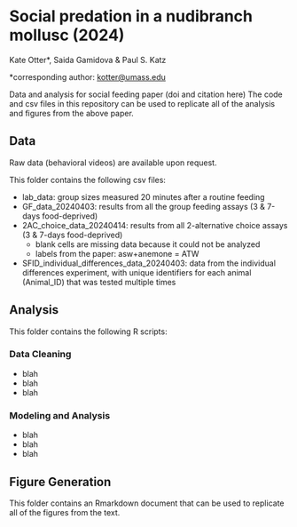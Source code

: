 # Social predation in a nudibranch mollusc (2024)
Kate Otter*, Saida Gamidova & Paul S. Katz

*corresponding author: kotter@umass.edu 

Data and analysis for social feeding paper (doi and citation here)
The code and csv files in this repository can be used to replicate all of the analysis and figures from the above paper. 

## Data
Raw data (behavioral videos) are available upon request.

This folder contains the following csv files:
* lab_data: group sizes measured 20 minutes after a routine feeding
* GF_data_20240403: results from all the group feeding assays (3 & 7-days food-deprived)
* 2AC_choice_data_20240414: results from all 2-alternative choice assays (3 & 7-days food-deprived)
  * blank cells are missing data because it could not be analyzed
  * labels from the paper: asw+anemone = ATW
* SFID_individual_differences_data_20240403: data from the individual differences experiment, with unique identifiers for each animal (Animal_ID) that was tested multiple times

## Analysis
This folder contains the following R scripts:
### Data Cleaning
* blah
* blah
* blah

### Modeling and Analysis
* blah
* blah
* blah

## Figure Generation
This folder contains an Rmarkdown document that can be used to replicate all of the figures from the text.

